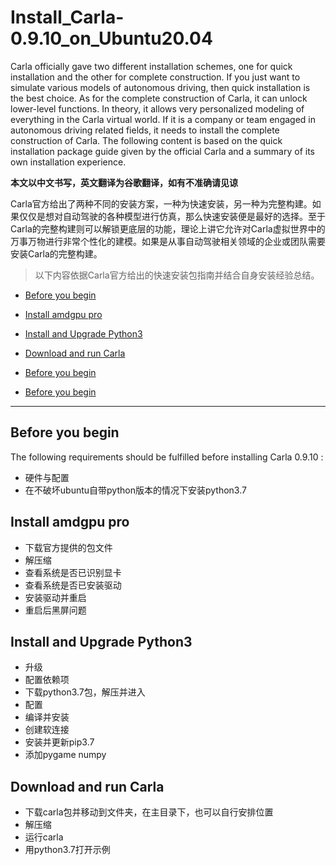 # Install_Carla-0.9.10_on_Ubuntu20.04
Carla officially gave two different installation schemes, one for quick installation and the other for complete construction. If you just want to simulate various models of autonomous driving, then quick installation is the best choice. As for the complete construction of Carla, it can unlock lower-level functions. In theory, it allows very personalized modeling of everything in the Carla virtual world. If it is a company or team engaged in autonomous driving related fields, it needs to install the complete construction of Carla. The following content is based on the quick installation package guide given by the official Carla and a summary of its own installation experience.


**本文以中文书写，英文翻译为谷歌翻译，如有不准确请见谅**


Carla官方给出了两种不同的安装方案，一种为快速安装，另一种为完整构建。如果仅仅是想对自动驾驶的各种模型进行仿真，那么快速安装便是最好的选择。至于Carla的完整构建则可以解锁更底层的功能，理论上讲它允许对Carla虚拟世界中的万事万物进行非常个性化的建模。如果是从事自动驾驶相关领域的企业或团队需要安装Carla的完整构建。
> 以下内容依据Carla官方给出的快速安装包指南并结合自身安装经验总结。

* [Before you begin](#before-you-begin)  
  
* [Install amdgpu pro](#install-amdgpu-pro)  
    
* [Install and Upgrade Python3](#install-and-upgrade-python3)
  
* [Download and run Carla](#download-and-run-carla)
* [Before you begin](#before-you-begin)
* [Before you begin](#before-you-begin)
------

Before you begin
------
The following requirements should be fulfilled before installing Carla 0.9.10 :
- 硬件与配置
- 在不破坏ubuntu自带python版本的情况下安装python3.7


Install amdgpu pro
------
- 下载官方提供的包文件
- 解压缩
- 查看系统是否已识别显卡
- 查看系统是否已安装驱动
- 安装驱动并重启
- 重启后黑屏问题


Install and Upgrade Python3
------
- 升级
- 配置依赖项
- 下载python3.7包，解压并进入
- 配置
- 编译并安装
- 创建软连接
- 安装并更新pip3.7
- 添加pygame numpy

Download and run Carla
------
- 下载carla包并移动到文件夹，在主目录下，也可以自行安排位置
- 解压缩
- 运行carla
- 用python3.7打开示例

